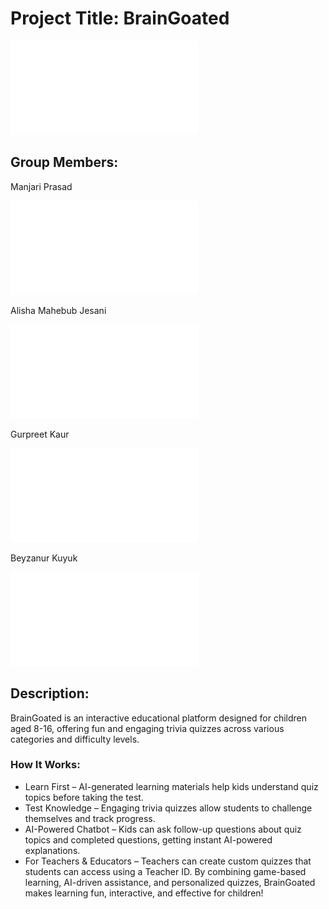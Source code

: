# Project Title: BrainGoated
![Link to the project proposal report](ProjectProposalReport_Group11.pdf)

## Group Members: 
Manjari Prasad  

![Link to Manjari's AI usage declaration form](docs/M0_AI_Declaration_Manjari_Prasad_Seeja_301587588.pdf)

Alisha Mahebub Jesani  

![Link to Alisha's AI usage declaration form](docs/M0_AI_Disclosure_Alisha_Mahebub_Jesani_301591998.pdf)

Gurpreet Kaur  

![Link to Gurpreet's AI usage declaration form](docs/M0_AI_Disclosure_Gupreet_Kaur_301575453.pdf)

Beyzanur Kuyuk  

![Link to Beyzanur's AI usage declaration form](docs/M0_AI_Declaration_Beyzanur_Kuyuk_301591586.pdf)

## Description:
BrainGoated is an interactive educational platform designed for children aged 8-16, offering fun and engaging trivia quizzes across various categories and difficulty levels.
### How It Works:
- Learn First – AI-generated learning materials help kids understand quiz topics before taking the test.
- Test Knowledge – Engaging trivia quizzes allow students to challenge themselves and track progress.
- AI-Powered Chatbot – Kids can ask follow-up questions about quiz topics and completed questions, getting instant AI-powered explanations.
- For Teachers & Educators – Teachers can create custom quizzes that students can access using a Teacher ID.
By combining game-based learning, AI-driven assistance, and personalized quizzes, BrainGoated makes learning fun, interactive, and effective for children! 
